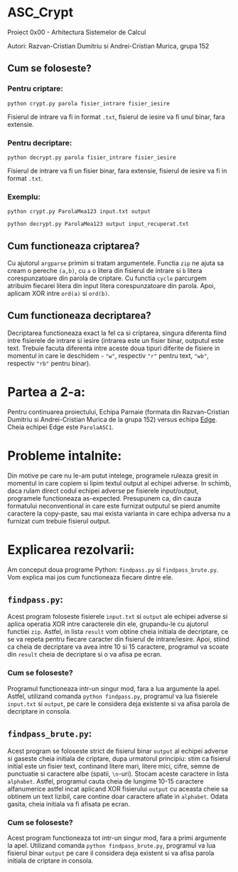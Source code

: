 # ASC_Crypt

Proiect 0x00 - Arhitectura Sistemelor de Calcul

Autori: Razvan-Cristian Dumitriu si Andrei-Cristian Murica, grupa 152

## Cum se foloseste?


### Pentru criptare:

`python crypt.py parola fisier_intrare fisier_iesire`

Fisierul de intrare va fi in format `.txt`, fisierul de iesire va fi unul binar, fara extensie.


### Pentru decriptare:

`python decrypt.py parola fisier_intrare fisier_iesire`

Fisierul de intrare va fi un fisier binar, fara extensie, fisierul de iesire va fi in format `.txt`.

### Exemplu:

`python crypt.py ParolaMea123 input.txt output`

`python decrypt.py ParolaMea123 output input_recuperat.txt`

## Cum functioneaza criptarea?

Cu ajutorul `argparse` primim si tratam argumentele. Functia `zip` ne ajuta sa cream o pereche `(a,b)`, cu `a` o litera din fisierul de intrare si `b` litera corespunzatoare din parola de criptare. Cu functia `cycle` parcurgem atribuim fiecarei litera din input litera corespunzatoare din parola. Apoi, aplicam XOR intre `ord(a)` si `ord(b)`. 

## Cum functioneaza decriptarea?

Decriptarea functioneaza exact la fel ca si criptarea, singura diferenta fiind intre fisierele de intrare si iesire (intrarea este un fisier binar, outputul este text. Trebuie facuta diferenta intre aceste doua tipuri diferite de fisiere in momentul in care le deschidem - `"w"`, respectiv `"r"` pentru text, `"wb"`, respectiv `"rb"` pentru binar).

# Partea a 2-a:

Pentru continuarea proiectului, Echipa Parnaie (formata din Razvan-Cristian Dumitriu si Andrei-Cristian Murica de la grupa 152) versus echipa [Edge](https://github.com/Edge0410/Proiect-ASC-0x00). Cheia echipei Edge este `ParolaASC1`.

# Probleme intalnite:

Din motive pe care nu le-am putut intelege, programele ruleaza gresit in momentul in care copiem si lipim textul output al echipei adverse. In schimb, daca rulam direct codul echipei adverse pe fisierele input/output, programele functioneaza as-expected. Presupunem ca, din cauza formatului neconventional in care este furnizat outputul se pierd anumite caractere la copy-paste, sau mai exista varianta in care echipa adversa nu a furnizat cum trebuie fisierul output.

# Explicarea rezolvarii:

Am conceput doua programe Python: `findpass.py` si `findpass_brute.py`. Vom explica mai jos cum functioneaza fiecare dintre ele.

## `findpass.py`:

Acest program foloseste fisierele `input.txt` si `output` ale echipei adverse si aplica operatia XOR intre caracterele din ele, grupandu-le cu ajutorul functiei `zip`. Astfel, in lista `result` vom obtine cheia initiala de decriptare, ce se va repeta pentru fiecare caracter din fisierul de intrare/iesire. Apoi, stiind ca cheia de decriptare va avea intre 10 si 15 caractere, programul va scoate din `result` cheia de decriptare si o va afisa pe ecran.

### Cum se foloseste?

Programul functioneaza intr-un singur mod, fara a lua argumente la apel. Astfel, utilizand comanda `python findpass.py`, programul va lua fisierele `input.txt` si `output`, pe care le considera deja existente si va afisa parola de decriptare in consola.

## `findpass_brute.py`:

Acest program se foloseste strict de fisierul binar `output` al echipei adverse si gaseste cheia initiala de criptare, dupa urmatorul principiu: stim ca fisierul initial este un fisier text, continand litere mari, litere mici, cifre, semne de punctuatie si caractere albe (spatii, `\n`-uri). Stocam aceste caractere in lista `alphabet`. Astfel, programul cauta cheia de lungime 10-15 caractere alfanumerice astfel incat aplicand XOR fisierului `output` cu aceasta cheie sa obtinem un text lizibil, care contine doar caractere aflate in `alphabet`. Odata gasita, cheia initiala va fi afisata pe ecran.

### Cum se foloseste?

Acest program functioneaza tot intr-un singur mod, fara a primi argumente la apel. Utilizand comanda `python findpass_brute.py`, programul va lua fisierul binar `output` pe care il considera deja existent si va afisa parola initiala de criptare in consola.
